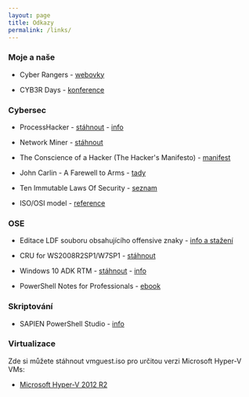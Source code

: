```yaml
---
layout: page
title: Odkazy
permalink: /links/
---
```


### Moje a naše

* Cyber Rangers - [webovky](http://www.cyber-rangers.com)

* CYB3R Days - [konference](http://www.cyb3r-days.com)

### Cybersec

* ProcessHacker - [stáhnout](https://processhacker.sourceforge.io/downloads.php) - [info](https://processhacker.sourceforge.io/)

* Network Miner - [stáhnout](http://sourceforge.net/projects/networkminer/)

* The Conscience of a Hacker (The Hacker's Manifesto) - [manifest](http://phrack.org/issues/7/3.html) 

* John Carlin - A Farewell to Arms - [tady](https://www.wired.com/1997/05/netizen-2/) 

* Ten Immutable Laws Of Security - [seznam](https://technet.microsoft.com/en-us/library/hh278941.aspx) 

* ISO/OSI model - [reference](https://docs.microsoft.com/en-us/windows-hardware/drivers/network/windows-network-architecture-and-the-osi-model)

### OSE

* Editace LDF souboru obsahujícího offensive znaky - [info a stažení](https://gallery.technet.microsoft.com/scriptcenter/Powershell-script-to-33887eb2)

* CRU for WS2008R2SP1/W7SP1 - [stáhnout](https://support.microsoft.com/en-us/kb/3125574)

* Windows 10 ADK RTM - [stáhnout](http://download.microsoft.com/download/8/1/9/8197FEB9-FABE-48FD-A537-7D8709586715/adk/adksetup.exe) - [info](https://blogs.technet.microsoft.com/configmgrteam/2015/11/20/issue-with-the-windows-adk-for-windows-10-version-1511/)

* PowerShell Notes for Professionals - [ebook](http://goalkicker.com/PowerShellBook/PowerShellNotesForProfessionals.pdf)

### Skriptování

* SAPIEN PowerShell Studio - [info](https://www.sapien.com/software/powershell_studio)

### Virtualizace

Zde si můžete stáhnout vmguest.iso pro určitou verzi Microsoft Hyper-V VMs:
* [Microsoft Hyper-V 2012 R2](https://janmarek-my.sharepoint.com/:u:/g/personal/jan_cyber-rangers_com/EZ_qW5hu1yZFgSzi6iEOEyQBGta-9TOs4mCUJNXvxWklyQ?e=bMzzc4)
